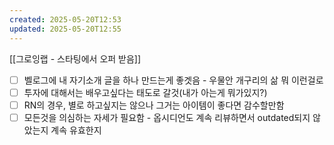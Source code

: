 ```yaml
---
created: 2025-05-20T12:53
updated: 2025-05-20T12:55
---
```


[[그로잉랩 - 스타팅에서 오퍼 받음]]

- [ ] 벨로그에 내 자기소개 글을 하나 만드는게 좋겟음 - 우물안 개구리의 삶 뭐 이런걸로
- [ ] 투자에 대해서는 배우고싶다는 태도로 갈것(내가 아는게 뭐가있지?)
- [ ] RN의 경우, 별로 하고싶지는 않으나 그거는 아이템이 좋다면 감수할만함
- [ ] 모든것을 의심하는 자세가 필요함 - 옵시디언도 계속 리뷰하면서 outdated되지 않았는지 계속 유효한지
